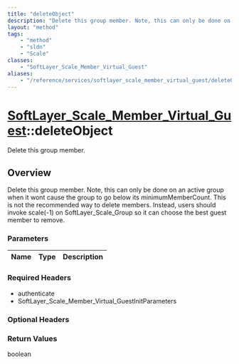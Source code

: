 ```yaml
---
title: "deleteObject"
description: "Delete this group member. Note, this can only be done on an active group when it wont cause the group to go below its mi... "
layout: "method"
tags:
    - "method"
    - "sldn"
    - "Scale"
classes:
    - "SoftLayer_Scale_Member_Virtual_Guest"
aliases:
    - "/reference/services/softlayer_scale_member_virtual_guest/deleteObject"
---
```

# [SoftLayer_Scale_Member_Virtual_Guest](/reference/services/SoftLayer_Scale_Member_Virtual_Guest)::deleteObject

Delete this group member. 


## Overview 
Delete this group member. Note, this can only be done on an active group when it wont cause the group to go below its minimumMemberCount. This is not the recommended way to delete members. Instead, users should invoke scale(-1) on SoftLayer_Scale_Group so it can choose the best guest member to remove. 

### Parameters 
|Name | Type | Description |
| --- | --- | --- |


### Required Headers
* authenticate
* SoftLayer_Scale_Member_Virtual_GuestInitParameters

### Optional Headers

### Return Values
boolean

